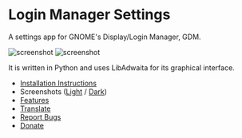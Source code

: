 # Login Manager Settings

A settings app for GNOME's Display/Login Manager, GDM.

![screenshot](https://github.com/realmazharhussain/gdm-settings/wiki/screenshots/screenshot-1.png#gh-light-mode-only)
![screenshot](https://github.com/realmazharhussain/gdm-settings/wiki/screenshots/screenshot-1-dark.png#gh-dark-mode-only)

It is written in Python and uses LibAdwaita for its graphical interface.

- [Installation Instructions](https://github.com/realmazharhussain/gdm-settings/wiki/Installation)
- Screenshots ([Light](https://github.com/realmazharhussain/gdm-settings/wiki/Screenshots-(Light)) / [Dark](https://github.com/realmazharhussain/gdm-settings/wiki/Screenshots-(Dark)))
- [Features](https://github.com/realmazharhussain/gdm-settings/wiki/Features)
- [Translate](https://hosted.weblate.org/engage/gdm-settings)
- [Report Bugs](https://github.com/realmazharhussain/gdm-settings/issues/new?assignees=&labels=bug&template=bug_report.yml)
- [Donate](https://www.patreon.com/mazharhussain)
